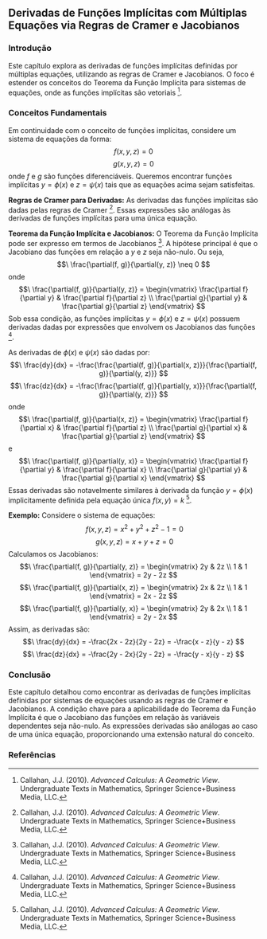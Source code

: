 ## Derivadas de Funções Implícitas com Múltiplas Equações via Regras de Cramer e Jacobianos

### Introdução
Este capítulo explora as derivadas de funções implícitas definidas por múltiplas equações, utilizando as regras de Cramer e Jacobianos. O foco é estender os conceitos do Teorema da Função Implícita para sistemas de equações, onde as funções implícitas são vetoriais [^1].

### Conceitos Fundamentais
Em continuidade com o conceito de funções implícitas, considere um sistema de equações da forma:
$$f(x, y, z) = 0$$
$$g(x, y, z) = 0$$
onde $f$ e $g$ são funções diferenciáveis. Queremos encontrar funções implícitas $y = \phi(x)$ e $z = \psi(x)$ tais que as equações acima sejam satisfeitas.

**Regras de Cramer para Derivadas:** As derivadas das funções implícitas são dadas pelas regras de Cramer [^1]. Essas expressões são análogas às derivadas de funções implícitas para uma única equação.

**Teorema da Função Implícita e Jacobianos:** O Teorema da Função Implícita pode ser expresso em termos de Jacobianos [^1]. A hipótese principal é que o Jacobiano das funções em relação a $y$ e $z$ seja não-nulo. Ou seja,
$$\
\frac{\partial(f, g)}{\partial(y, z)} \neq 0
$$
onde
$$\
\frac{\partial(f, g)}{\partial(y, z)} = \begin{vmatrix}
\frac{\partial f}{\partial y} & \frac{\partial f}{\partial z} \\
\frac{\partial g}{\partial y} & \frac{\partial g}{\partial z}
\end{vmatrix}
$$
Sob essa condição, as funções implícitas $y = \phi(x)$ e $z = \psi(x)$ possuem derivadas dadas por expressões que envolvem os Jacobianos das funções [^1].

As derivadas de $\phi(x)$ e $\psi(x)$ são dadas por:
$$\
\frac{dy}{dx} = -\frac{\frac{\partial(f, g)}{\partial(x, z)}}{\frac{\partial(f, g)}{\partial(y, z)}}
$$
$$\
\frac{dz}{dx} = -\frac{\frac{\partial(f, g)}{\partial(y, x)}}{\frac{\partial(f, g)}{\partial(y, z)}}
$$
onde
$$\
\frac{\partial(f, g)}{\partial(x, z)} = \begin{vmatrix}
\frac{\partial f}{\partial x} & \frac{\partial f}{\partial z} \\
\frac{\partial g}{\partial x} & \frac{\partial g}{\partial z}
\end{vmatrix}
$$
e
$$\
\frac{\partial(f, g)}{\partial(y, x)} = \begin{vmatrix}
\frac{\partial f}{\partial y} & \frac{\partial f}{\partial x} \\
\frac{\partial g}{\partial y} & \frac{\partial g}{\partial x}
\end{vmatrix}
$$
Essas derivadas são notavelmente similares à derivada da função $y = \phi(x)$ implicitamente definida pela equação única $f(x, y) = k$ [^1].

**Exemplo:**
Considere o sistema de equações:
$$\
f(x, y, z) = x^2 + y^2 + z^2 - 1 = 0
$$
$$\
g(x, y, z) = x + y + z = 0
$$
Calculamos os Jacobianos:
$$\
\frac{\partial(f, g)}{\partial(y, z)} = \begin{vmatrix}
2y & 2z \\
1 & 1
\end{vmatrix} = 2y - 2z
$$
$$\
\frac{\partial(f, g)}{\partial(x, z)} = \begin{vmatrix}
2x & 2z \\
1 & 1
\end{vmatrix} = 2x - 2z
$$
$$\
\frac{\partial(f, g)}{\partial(y, x)} = \begin{vmatrix}
2y & 2x \\
1 & 1
\end{vmatrix} = 2y - 2x
$$
Assim, as derivadas são:
$$\
\frac{dy}{dx} = -\frac{2x - 2z}{2y - 2z} = -\frac{x - z}{y - z}
$$
$$\
\frac{dz}{dx} = -\frac{2y - 2x}{2y - 2z} = -\frac{y - x}{y - z}
$$

### Conclusão
Este capítulo detalhou como encontrar as derivadas de funções implícitas definidas por sistemas de equações usando as regras de Cramer e Jacobianos. A condição chave para a aplicabilidade do Teorema da Função Implícita é que o Jacobiano das funções em relação às variáveis dependentes seja não-nulo. As expressões derivadas são análogas ao caso de uma única equação, proporcionando uma extensão natural do conceito.

### Referências
[^1]: Callahan, J.J. (2010). *Advanced Calculus: A Geometric View*. Undergraduate Texts in Mathematics, Springer Science+Business Media, LLC.
<!-- END -->